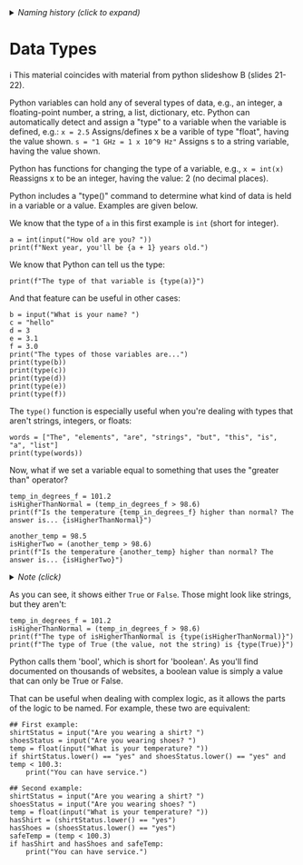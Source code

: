 <details><summary><i>Naming history (click to expand)</i></summary>
<pre>
2024 Feb 05: resources/data_types.md     -- Make it a resource rather than a lesson.
2023 Jun 06: classroom_activities/Ch01_Basics/ex_7c_types.md    -- Move & rename to organize the course files.
</pre>
</details>

# Data Types
ℹ️ This material coincides with material from python slideshow B (slides 21-22).

Python variables can hold any of several types of data, e.g., an integer, a floating-point number, a string, a list, dictionary, etc.  Python can automatically detect and assign a "type" to a variable when the variable is defined, e.g.:
  `x = 2.5`  Assigns/defines x be a varible of type "float", having the value shown.
  `s = "1 GHz = 1 x 10^9 Hz"`  Assigns s to a string variable, having the value shown.

Python has functions for changing the type of a variable, e.g.,
  `x = int(x)` Reassigns x to be an integer, having the value: 2  (no decimal places).

Python includes a "type()" command to determine what kind of data is held in a variable or a value.  Examples are given below.


We know that the type of `a` in this first example is `int` (short for integer).

```python3
a = int(input("How old are you? "))
print(f"Next year, you'll be {a + 1} years old.")
```

We know that Python can tell us the type:

```python3
print(f"The type of that variable is {type(a)}")
```

And that feature can be useful in other cases:

```python3
b = input("What is your name? ")
c = "hello"
d = 3
e = 3.1
f = 3.0
print("The types of those variables are...")
print(type(b))
print(type(c))
print(type(d))
print(type(e))
print(type(f))
```

The `type()` function is especially useful when you're dealing with types that aren't strings, integers, or floats:

```python3
words = ["The", "elements", "are", "strings", "but", "this", "is", "a", "list"]
print(type(words))
```

Now, what if we set a variable equal to something that uses the "greater than" operator?

```python3
temp_in_degrees_f = 101.2
isHigherThanNormal = (temp_in_degrees_f > 98.6)   
print(f"Is the temperature {temp_in_degrees_f} higher than normal? The answer is... {isHigherThanNormal}")

another_temp = 98.5
isHigherTwo = (another_temp > 98.6)
print(f"Is the temperature {another_temp} higher than normal? The answer is... {isHigherTwo}")
```

<details><summary><i>Note (click)</i></summary>
The parentheses are optional; the author believes they improve readability.  
  In other words, <code>x = (y > 3)</code> is the same as <code>x = y > 3</code>.
</details>

As you can see, it shows either `True` or `False`. Those might look like strings, but they aren't:

```python3
temp_in_degrees_f = 101.2
isHigherThanNormal = (temp_in_degrees_f > 98.6)
print(f"The type of isHigherThanNormal is {type(isHigherThanNormal)}")
print(f"The type of True (the value, not the string) is {type(True)}")
```

Python calls them 'bool', which is short for 'boolean'.
As you'll find documented on thousands of websites, a boolean value is simply a value that can only be True or False.

That can be useful when dealing with complex logic, as it allows the parts of the logic to be named. For example, these two are equivalent:

```python3
## First example:
shirtStatus = input("Are you wearing a shirt? ")
shoesStatus = input("Are you wearing shoes? ")
temp = float(input("What is your temperature? "))
if shirtStatus.lower() == "yes" and shoesStatus.lower() == "yes" and temp < 100.3:
    print("You can have service.")

## Second example:
shirtStatus = input("Are you wearing a shirt? ")
shoesStatus = input("Are you wearing shoes? ")
temp = float(input("What is your temperature? "))
hasShirt = (shirtStatus.lower() == "yes")
hasShoes = (shoesStatus.lower() == "yes")
safeTemp = (temp < 100.3)
if hasShirt and hasShoes and safeTemp:
    print("You can have service.")
```
